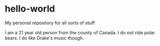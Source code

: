 # hello-world
My personal repository for all sorts of stuff

I am a 21 year old person from the county of Canada. I do not ride polar bears. I do like Drake's music though.
